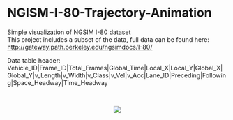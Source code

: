 # NGISM-I-80-Trajectory-Animation
Simple visualization of NGSIM I-80 dataset <br />
This project includes a subset of the data, full data can be found here: http://gateway.path.berkeley.edu/ngsimdocs/I-80/ <br />

Data table header: 
<br />
Vehicle_ID|Frame_ID|Total_Frames|Global_Time|Local_X|Local_Y|Global_X|Global_Y|v_Length|v_Width|v_Class|v_Vel|v_Acc|Lane_ID|Preceding|Following|Space_Headway|Time_Headway

<br />
<p align="center">
  <img src="../master/trajectory-gif.gif"/>
</p>






